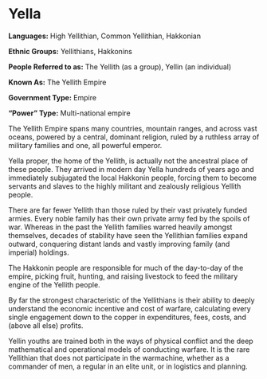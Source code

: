 # Yella

**Languages:** High Yellithian, Common Yellithian, Hakkonian

**Ethnic Groups:** Yellithians, Hakkonins

**People Referred to as:** The Yellith (as a group), Yellin (an individual)

**Known As:** The Yellith Empire

**Government Type:** Empire

**“Power” Type:** Multi-national empire

The Yellith Empire spans many countries, mountain ranges, and across vast oceans, powered by a central, dominant religion, ruled by a ruthless array of military families and one, all powerful emperor.

Yella proper, the home of the Yellith, is actually not the ancestral place of these people. They arrived in modern day Yella hundreds of years ago and immediately subjugated the local Hakkonin people, forcing them to become servants and slaves to the highly militant and zealously religious Yellith people.

There are far fewer Yellith than those ruled by their vast privately funded armies. Every noble family has their own private army fed by the spoils of war. Whereas in the past the Yellith families warred heavily amongst themselves, decades of stability have seen the Yellithian families expand outward, conquering distant lands and vastly improving family (and imperial) holdings.

The Hakkonin people are responsible for much of the day-to-day of the empire, picking fruit, hunting, and raising livestock to feed the military engine of the Yellith people.

By far the strongest characteristic of the Yellithians is their ability to deeply understand the economic incentive and cost of warfare, calculating every single engagement down to the copper in expenditures, fees, costs, and (above all else) profits.

Yellin youths are trained both in the ways of physical conflict and the deep mathematical and operational models of conducting warfare. It is the rare Yellithian that does not participate in the warmachine, whether as a commander of men, a regular in an elite unit, or in logistics and planning.
